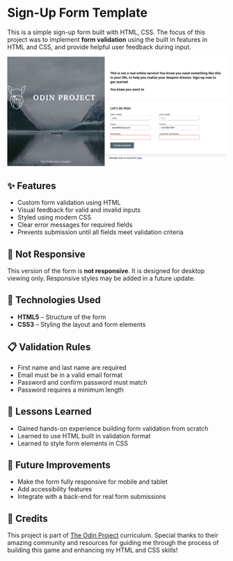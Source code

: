# Sign-Up Form Template

This is a simple sign-up form built with HTML, CSS. The focus of this project was to implement **form validation** using the built in features in HTML and CSS, and provide helpful user feedback during input.

![Screenshot](./imgs/odin-screenshot.png)

## ✨ Features

- Custom form validation using HTML
- Visual feedback for valid and invalid inputs
- Styled using modern CSS
- Clear error messages for required fields
- Prevents submission until all fields meet validation criteria

## 🚫 Not Responsive

This version of the form is **not responsive**. It is designed for desktop viewing only. Responsive styles may be added in a future update.

## 🔧 Technologies Used

- **HTML5** – Structure of the form
- **CSS3** – Styling the layout and form elements

## 📋 Validation Rules
- First name and last name are required
- Email must be in a valid email format
- Password and confirm password must match
- Password requires a minimum length

## 🧠 Lessons Learned
- Gained hands-on experience building form validation from scratch
- Learned to use HTML built in validation format
- Learned to style form elements in CSS

## 📌 Future Improvements
- Make the form fully responsive for mobile and tablet
- Add accessibility features
- Integrate with a back-end for real form submissions

## 🙏 Credits
 This project is part of [The Odin Project](https://www.theodinproject.com/) curriculum. Special thanks to their amazing community and resources for guiding me through the process of building this game and enhancing my HTML and CSS skills!